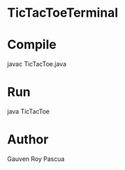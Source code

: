 # TicTacToeTerminal

# Compile
javac TicTacToe.java

# Run
java TicTacToe

# Author
Gauven Roy Pascua